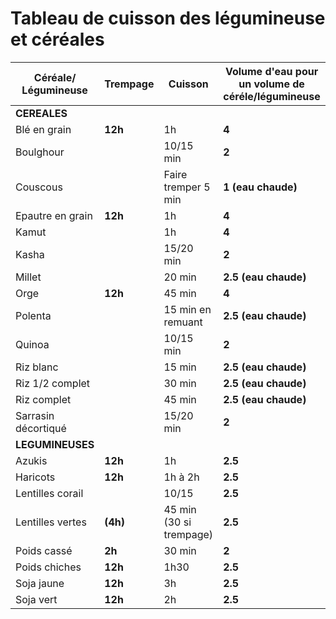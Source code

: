 # Tableau de cuisson des légumineuse et céréales

| Céréale/<br>Légumineuse | **Trempage** | Cuisson                     | Volume d'eau pour un volume de céréle/légumineuse |
| ----------------------- | ------------ | --------------------------- | ------------------------------------------------- |
| **CEREALES**            |              |                             |                                                   |
| Blé en grain            | **12h**      | 1h                          | **4**                                             |
| Boulghour               |              | 10/15 min                   | **2**                                             |
| Couscous                |              | Faire tremper 5 min         | **1 (eau chaude)**                                |
| Epautre en grain        | **12h**      | 1h                          | **4**                                             |
| Kamut                   |              | 1h                          | **4**                                             |
| Kasha                   |              | 15/20 min                   | **2**                                             |
| Millet                  |              | 20 min                      | **2.5 (eau chaude)**                              |
| Orge                    | **12h**      | 45 min                      | **4**                                             |
| Polenta                 |              | 15 min en remuant           | **2.5 (eau chaude)**                              |
| Quinoa                  |              | 10/15 min                   | **2**                                             |
| Riz blanc               |              | 15 min                      | **2.5 (eau chaude)**                              |
| Riz 1/2 complet         |              | 30 min                      | **2.5 (eau chaude)**                              |
| Riz complet             |              | 45 min                      | **2.5 (eau chaude)**                              |
| Sarrasin décortiqué     |              | 15/20 min                   | **2**                                             |
| **LEGUMINEUSES**        |              |                             |                                                   |
| Azukis                  | **12h**      | 1h                          | **2.5**                                           |
| Haricots                | **12h**      | 1h à 2h                     | **2.5**                                           |
| Lentilles corail        |              | 10/15                       | **2.5**                                           |
| Lentilles vertes        | **(4h)**     | 45 min <br>(30 si trempage) | **2.5**                                           |
| Poids cassé             | **2h**       | 30 min                      | **2**                                             |
| Poids chiches           | **12h**      | 1h30                        | **2.5**                                           |
| Soja jaune              | **12h**      | 3h                          | **2.5**                                           |
| Soja vert               | **12h**      | 2h                          | **2.5**                                           |
